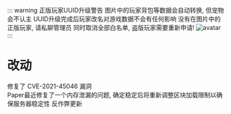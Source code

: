 ::: warning 正版玩家UUID升级警告
图片中的玩家背包等数据会自动转换, 但宠物会不认主
UUID升级完成后玩家改名对游戏数据不会有任何影响
没有在图片中的正版玩家, 请私聊管理员
同时取消全部白名单, 盗版玩家需要重新申请!
![avatar](https://s4.ax1x.com/2021/12/15/TpJvFJ.png)
:::
# 改动
修复了 CVE-2021-45046 漏洞  
Paper最近修复了一个内存泄漏的问题, 确定稳定后将重新调整区块加载限制以确保服务器稳定性 
反作弊更新  